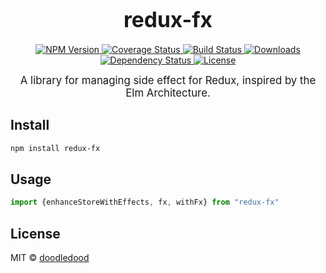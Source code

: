 <big><h1 align="center">redux-fx</h1></big>

<p align="center">
  <a href="https://npmjs.org/package/redux-fx">
    <img src="https://img.shields.io/npm/v/redux-fx.svg?style=flat-square"
         alt="NPM Version">
  </a>

  <a href="https://coveralls.io/r/doodledood/redux-fx">
    <img src="https://img.shields.io/coveralls/doodledood/redux-fx.svg?style=flat-square"
         alt="Coverage Status">
  </a>

  <a href="https://travis-ci.org/doodledood/redux-fx">
    <img src="https://img.shields.io/travis/doodledood/redux-fx.svg?style=flat-square"
         alt="Build Status">
  </a>

  <a href="https://npmjs.org/package/redux-fx">
    <img src="http://img.shields.io/npm/dm/redux-fx.svg?style=flat-square"
         alt="Downloads">
  </a>

  <a href="https://david-dm.org/doodledood/redux-fx.svg">
    <img src="https://david-dm.org/doodledood/redux-fx.svg?style=flat-square"
         alt="Dependency Status">
  </a>

  <a href="https://github.com/doodledood/redux-fx/blob/master/LICENSE">
    <img src="https://img.shields.io/npm/l/redux-fx.svg?style=flat-square"
         alt="License">
  </a>
</p>

<p align="center"><big>
A library for managing side effect for Redux, inspired by the Elm Architecture.
</big></p>


## Install

```sh
npm install redux-fx
```

## Usage

```js
import {enhanceStoreWithEffects, fx, withFx} from "redux-fx"
```

## License

MIT © [doodledood](http://github.com/doodledood)

[npm-url]: https://npmjs.org/package/redux-fx
[npm-image]: https://img.shields.io/npm/v/redux-fx.svg?style=flat-square

[travis-url]: https://travis-ci.org/doodledood/redux-fx
[travis-image]: https://img.shields.io/travis/doodledood/redux-fx.svg?style=flat-square

[coveralls-url]: https://coveralls.io/r/doodledood/redux-fx
[coveralls-image]: https://img.shields.io/coveralls/doodledood/redux-fx.svg?style=flat-square

[depstat-url]: https://david-dm.org/doodledood/redux-fx
[depstat-image]: https://david-dm.org/doodledood/redux-fx.svg?style=flat-square

[download-badge]: http://img.shields.io/npm/dm/redux-fx.svg?style=flat-square
